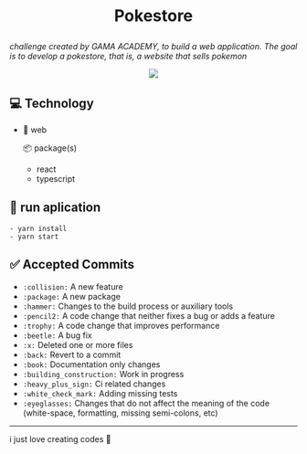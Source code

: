 <h1 align="center">

Pokestore

</h1>

*challenge created by GAMA ACADEMY, to build a web application. The goal is to develop a pokestore, that is, a website that sells pokemon*

<p align="center">
	<p align="center">    
	 <img src="https://img.shields.io/badge/gledson-GITHUB-RED.svg"/>    
	</p>
 </p>

## 💻 Technology

- 📁 web
    
    📦 package(s)

    - react
    - typescript

##     🎥 run aplication

    - yarn install
    - yarn start

## ✅ Accepted Commits
    
- `:collision:` A new feature
- `:package:` A new package
- `:hammer:` Changes to the build process or auxiliary tools
- `:pencil2:` A code change that neither fixes a bug or adds a feature
- `:trophy:` A code change that improves performance
- `:beetle:` A bug fix
- `:x:` Deleted one or more files
- `:back:` Revert to a commit
- `:book:` Documentation only changes
- `:building_construction:` Work in progress
- `:heavy_plus_sign:` Ci related changes
- `:white_check_mark:` Adding missing tests
- `:eyeglasses:` Changes that do not affect the meaning of the code            (white-space, formatting, missing semi-colons, etc)

----

i just love creating codes 💜

